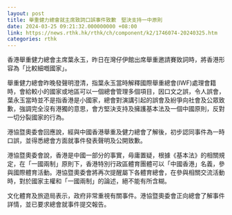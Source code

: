 ```yaml
---
layout: post
title: 舉重健力總會就主席致詞口誤事件致歉　堅決支持一中原則
date: 2024-03-25 09:21:32.000000000 +08:00
link: https://news.rthk.hk/rthk/ch/component/k2/1746074-20240325.htm
categories: rthk
---
```


香港舉重健力總會主席葉永玉，昨日在灣仔伊館出席舉重邀請賽致詞時，將香港形容為「比較細嘅國家」。

舉重健力總會昨晚發聲明澄清，指葉永玉當時解釋國際舉重總會(IWF)處理會籍時，會給較小的國家或地區可以一個總會管理多個項目，因口文之誤，令人誤會，葉永玉當時並不是指香港是小國家，總會對演講引起的誤會及紛爭向社會及公眾致歉，強調完全沒有港獨的意思，會方堅決支持及擁護基本法及一個中國原則，反對一切分裂國家的行為。

港協暨奧委會回應說，經與中國香港舉重及健力總會了解後，初步認同事件為一時口誤，並得悉總會方面就事件發表聲明及公開致歉。

港協暨奧委會說，香港是中國一部分的事實，毋庸置疑，根據《基本法》的相關規定，在「一國兩制」原則下，香港特別行政區體育團體可以「中國香港」名義，參與國際體育活動。港協暨奧委會將再次提醒屬下各體育總會，在參與相關交流活動時，對於國家主權和「一國兩制」的論述，絕不能有所含糊。

文化體育及旅遊局表示，政府非常重視有關事件。港協暨奧委會正向總會了解事件詳情，並已要求總會就事件提交報告。
